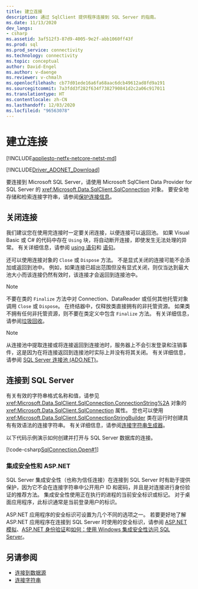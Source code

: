 ```yaml
---
title: 建立连接
description: 通过 SqlClient 提供程序连接到 SQL Server 的指南。
ms.date: 11/13/2020
dev_langs:
- csharp
ms.assetid: 3af512f3-87d9-4005-9e2f-abb1060ff43f
ms.prod: sql
ms.prod_service: connectivity
ms.technology: connectivity
ms.topic: conceptual
author: David-Engel
ms.author: v-daenge
ms.reviewer: v-chmalh
ms.openlocfilehash: cb77d01ede16a6fa68aac6dcb49612ad8fd9a191
ms.sourcegitcommit: 7a3fdd3f282f634f7382790841d2c2a06c917011
ms.translationtype: HT
ms.contentlocale: zh-CN
ms.lasthandoff: 12/03/2020
ms.locfileid: "96563078"
---
```

# <a name="establishing-connection"></a>建立连接

[!INCLUDE[appliesto-netfx-netcore-netst-md](../../includes/appliesto-netfx-netcore-netst-md.md)]

[!INCLUDE[Driver_ADONET_Download](../../includes/driver_adonet_download.md)]

要连接到 Microsoft SQL Server，请使用 Microsoft SqlClient Data Provider for SQL Server 的 <xref:Microsoft.Data.SqlClient.SqlConnection> 对象。 要安全地存储和检索连接字符串，请参阅[保护连接信息](protecting-connection-information.md)。

## <a name="closing-connections"></a>关闭连接

我们建议您在使用完连接时一定要关闭连接，以便连接可以返回池。 如果 Visual Basic 或 C# 的代码中存在 `Using` 块，将自动断开连接，即使发生无法处理的异常。 有关详细信息，请参阅 [using 语句](/dotnet/csharp/language-reference/keywords/using-statement)和 [ 语句](/dotnet/visual-basic/language-reference/statements/using-statement)。

还可以使用连接对象的 `Close` 或 `Dispose` 方法。 不是显式关闭的连接可能不会添加或返回到池中。 例如，如果连接已超出范围但没有显式关闭，则仅当达到最大池大小而该连接仍然有效时，该连接才会返回到连接池中。

> [!NOTE]
> 不要在类的 `Finalize` 方法中对 Connection、DataReader 或任何其他托管对象调用 `Close` 或 `Dispose`。 在终结器中，仅释放类直接拥有的非托管资源。 如果类不拥有任何非托管资源，则不要在类定义中包含 `Finalize` 方法。 有关详细信息，请参阅[垃圾回收](/dotnet/standard/garbage-collection/index)。

> [!NOTE]
> 从连接池中提取连接或将连接返回到连接池时，服务器上不会引发登录和注销事件，这是因为在将连接返回到连接池时实际上并没有将其关闭。 有关详细信息，请参阅 [SQL Server 连接池 (ADO.NET)](sql-server-connection-pooling.md)。

## <a name="connecting-to-sql-server"></a>连接到 SQL Server

有关有效的字符串格式名称和值，请参见 <xref:Microsoft.Data.SqlClient.SqlConnection.ConnectionString%2A> 对象的 <xref:Microsoft.Data.SqlClient.SqlConnection> 属性。 您也可以使用 <xref:Microsoft.Data.SqlClient.SqlConnectionStringBuilder> 类在运行时创建具有有效语法的连接字符串。 有关详细信息，请参阅[连接字符串生成器](connection-string-builders.md)。

以下代码示例演示如何创建并打开与 SQL Server 数据库的连接。

[!code-csharp[SqlConnection.Open#1](~/../sqlclient/doc/samples/SqlConnection_Open.cs#1)]

### <a name="integrated-security-and-aspnet"></a>集成安全性和 ASP.NET

SQL Server 集成安全性（也称为信任连接）在连接到 SQL Server 时有助于提供保护，因为它不会在连接字符串中公开用户 ID 和密码，并且是对连接进行身份验证的推荐方法。 集成安全性使用正在执行的进程的当前安全标识或标记。 对于桌面应用程序，此标识通常是当前登录用户的标识。

ASP.NET 应用程序的安全标识可设置为几个不同的选项之一。 若要更好地了解 ASP.NET 应用程序在连接到 SQL Server 时使用的安全标识，请参阅 [ASP.NET 模拟](/previous-versions/aspnet/xh507fc5(v=vs.100))、[ASP.NET 身份验证](/previous-versions/aspnet/eeyk640h(v=vs.100))和[如何：使用 Windows 集成安全性访问 SQL Server](/previous-versions/aspnet/bsz5788z(v=vs.100))。

## <a name="see-also"></a>另请参阅

- [连接到数据源](connecting-to-data-source.md)
- [连接字符串](connection-strings.md)

